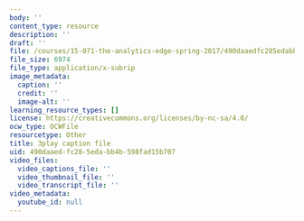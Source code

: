 ```yaml
---
body: ''
content_type: resource
description: ''
draft: ''
file: /courses/15-071-the-analytics-edge-spring-2017/490daaedfc285edabb4b598fad15b707_7MAVWhOUTGU.vtt
file_size: 6974
file_type: application/x-subrip
image_metadata:
  caption: ''
  credit: ''
  image-alt: ''
learning_resource_types: []
license: https://creativecommons.org/licenses/by-nc-sa/4.0/
ocw_type: OCWFile
resourcetype: Other
title: 3play caption file
uid: 490daaed-fc28-5eda-bb4b-598fad15b707
video_files:
  video_captions_file: ''
  video_thumbnail_file: ''
  video_transcript_file: ''
video_metadata:
  youtube_id: null
---
```

